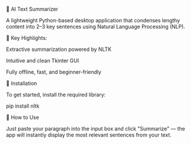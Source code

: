 🧠 AI Text Summarizer

A lightweight Python-based desktop application that condenses lengthy content into 2–3 key sentences using Natural Language Processing (NLP).

🔹 Key Highlights:

Extractive summarization powered by NLTK

Intuitive and clean Tkinter GUI

Fully offline, fast, and beginner-friendly

🔹 Installation

To get started, install the required library:

pip install nltk

💬 How to Use

Just paste your paragraph into the input box and click "Summarize" — the app will instantly display the most relevant sentences from your text.

